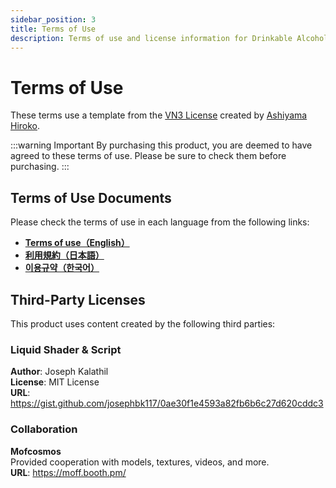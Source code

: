 ```yaml
---
sidebar_position: 3
title: Terms of Use
description: Terms of use and license information for Drinkable Alcoholic
---
```


# Terms of Use

These terms use a template from the [VN3 License](https://www.vn3.org/) created by [Ashiyama Hiroko](https://x.com/hiroko_TB).

:::warning Important
By purchasing this product, you are deemed to have agreed to these terms of use. Please be sure to check them before purchasing.
:::

## Terms of Use Documents

Please check the terms of use in each language from the following links:

- [**Terms of use（English）**](https://drive.google.com/file/d/10x3d0obFzWXTFJ73-ckQFr93EM63UYpv/view?usp=sharing)
- [**利用規約（日本語）**](https://drive.google.com/file/d/1b2ZNnNH2Gr56RvBghPeijMMIIc9HJjgO/view?usp=sharing)
- [**이용규약（한국어）**](https://drive.google.com/file/d/1k_dKLvxuys17J67v0DO_7RRlEFWhWyxk/view?usp=sharing)

## Third-Party Licenses

This product uses content created by the following third parties:

### Liquid Shader & Script

**Author**: Joseph Kalathil  
**License**: MIT License  
**URL**: https://gist.github.com/josephbk117/0ae30f1e4593a82fb6b6c27d620cddc3

### Collaboration

**Mofcosmos**  
Provided cooperation with models, textures, videos, and more.  
**URL**: https://moff.booth.pm/
